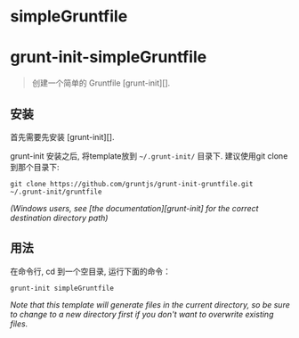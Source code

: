 simpleGruntfile
===============

# grunt-init-simpleGruntfile

> 创建一个简单的 Gruntfile [grunt-init][].


## 安装
首先需要先安装 [grunt-init][].

grunt-init 安装之后, 将template放到 `~/.grunt-init/` 目录下. 建议使用git clone 到那个目录下:

```
git clone https://github.com/gruntjs/grunt-init-gruntfile.git ~/.grunt-init/gruntfile
```

_(Windows users, see [the documentation][grunt-init] for the correct destination directory path)_

## 用法

在命令行, cd 到一个空目录, 运行下面的命令：

```
grunt-init simpleGruntfile
```

_Note that this template will generate files in the current directory, so be sure to change to a new directory first if you don't want to overwrite existing files._
